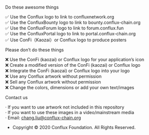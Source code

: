 Do these awesome things

✅ Use the Conflux logo to link to confluxnetwork.org  
✅ Use the ConfluxBounty logo to link to bounty.conflux-chain.org  
✅ Use the ConfluxForum logo to link to forum.conflux.fun  
✅ Use the ConfluxPortal logo to link to portal.conflux-chain.org  
✅ Use ConFi（Kaozai）or Conflux logo to produce posters  


Please don’t do these things

❌ Use the ConFi (kaozai) or Conflux logo for your application’s icon  
❌ Create a modified version of the ConFi (kaozai) or Conflux logo  
❌ Integrate the ConFi (kaozai) or Conflux logo into your logo  
❌ Use any Conflux artwork without permission  
❌ Sell any Conflux artwork without permission	  
❌ Change the colors, dimensions or add your own text/images  


Contact us

·  If you want to use artwork not included in this repository  
·  If you want to use these images in a video/mainstream media  
·  Email: chang.liu@conflux-chain.org  


*  Copyright © 2020 Conflux Foundation. All Rights Reserved.
